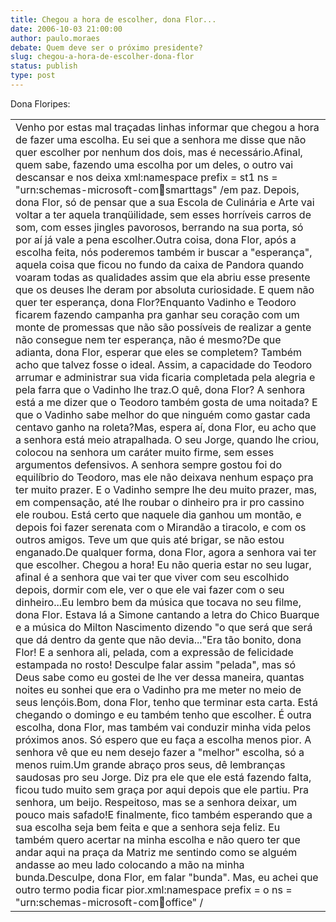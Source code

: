 ```yaml
---
title: Chegou a hora de escolher, dona Flor... 
date: 2006-10-03 21:00:00
author: paulo.moraes
debate: Quem deve ser o próximo presidente?
slug: chegou-a-hora-de-escolher-dona-flor
status: publish 
type: post
---
```


Dona Floripes:





|  |
| --- |
| Venho por estas mal traçadas linhas informar que chegou a hora de fazer uma escolha. Eu sei que a senhora me disse que não quer escolher por nenhum dos dois, mas é necessário.Afinal, quem sabe, fazendo uma escolha por um deles, o outro vai descansar e nos deixa xml:namespace prefix = st1 ns = "urn:schemas-microsoft-com:office:smarttags" /em paz. Depois, dona Flor, só de pensar que a sua Escola de Culinária e Arte vai voltar a ter aquela tranqüilidade, sem esses horríveis carros de som, com esses jingles pavorosos, berrando na sua porta, só por aí já vale a pena escolher.Outra coisa, dona Flor, após a escolha feita, nós poderemos também ir buscar a "esperança", aquela coisa que ficou no fundo da caixa de Pandora quando voaram todas as qualidades assim que ela abriu esse presente que os deuses lhe deram por absoluta curiosidade. E quem não quer ter esperança, dona Flor?Enquanto Vadinho e Teodoro ficarem fazendo campanha pra ganhar seu coração com um monte de promessas que não são possíveis de realizar a gente não consegue nem ter esperança, não é mesmo?De que adianta, dona Flor, esperar que eles se completem? Também acho que talvez fosse o ideal. Assim, a capacidade do Teodoro arrumar e administrar sua vida ficaria completada pela alegria e pela farra que o Vadinho lhe traz.O quê, dona Flor? A senhora está a me dizer que o Teodoro também gosta de uma noitada? E que o Vadinho sabe melhor do que ninguém como gastar cada centavo ganho na roleta?Mas, espera aí, dona Flor, eu acho que a senhora está meio atrapalhada. O seu Jorge, quando lhe criou, colocou na senhora um caráter muito firme, sem esses argumentos defensivos. A senhora sempre gostou foi do equilíbrio do Teodoro, mas ele não deixava nenhum espaço pra ter muito prazer. E o Vadinho sempre lhe deu muito prazer, mas, em compensação, até lhe roubar o dinheiro pra ir pro cassino ele roubou. Está certo que naquele dia ganhou um montão, e depois foi fazer serenata com o Mirandão a tiracolo, e com os outros amigos. Teve um que quis até brigar, se não estou enganado.De qualquer forma, dona Flor, agora a senhora vai ter que escolher. Chegou a hora! Eu não queria estar no seu lugar, afinal é a senhora que vai ter que viver com seu escolhido depois, dormir com ele, ver o que ele vai fazer com o seu dinheiro...Eu lembro bem da música que tocava no seu filme, dona Flor. Estava lá a Simone cantando a letra do Chico Buarque e a música do Milton Nascimento dizendo "o que será que será que dá dentro da gente que não devia..."Era tão bonito, dona Flor! E a senhora ali, pelada, com a expressão de felicidade estampada no rosto! Desculpe falar assim "pelada", mas só Deus sabe como eu gostei de lhe ver dessa maneira, quantas noites eu sonhei que era o Vadinho pra me meter no meio de seus lençóis.Bom, dona Flor, tenho que terminar esta carta. Está chegando o domingo e eu também tenho que escolher. É outra escolha, dona Flor, mas também vai conduzir minha vida pelos próximos anos. Só espero que eu faça a escolha menos pior. A senhora vê que eu nem desejo fazer a "melhor" escolha, só a menos ruim.Um grande abraço pros seus, dê lembranças saudosas pro seu Jorge. Diz pra ele que ele está fazendo falta, ficou tudo muito sem graça por aqui depois que ele partiu. Pra senhora, um beijo. Respeitoso, mas se a senhora deixar, um pouco mais safado!E finalmente, fico também esperando que a sua escolha seja bem feita e que a senhora seja feliz. Eu também quero acertar na minha escolha e não quero ter que andar aqui na praça da Matriz me sentindo como se alguém andasse ao meu lado colocando a mão na minha bunda.Desculpe, dona Flor, em falar "bunda". Mas, eu achei que outro termo podia ficar pior.xml:namespace prefix = o ns = "urn:schemas-microsoft-com:office:office" / |




 


